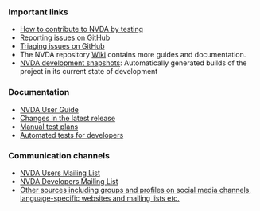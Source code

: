 ### Important links
* [How to contribute to NVDA by testing](./contributing.md)
* [Reporting issues on GitHub](../issues/readme.md)
* [Triaging issues on GitHub](../issues/triage.md)
* The NVDA repository [Wiki](https://github.com/nvaccess/nvda/wiki) contains more guides and documentation.
* [NVDA development snapshots](https://www.nvaccess.org/files/nvda/snapshots/): Automatically generated builds of the project in its current state of development

### Documentation
* [NVDA User Guide](https://www.nvaccess.org/files/nvda/documentation/userGuide.html)
* [Changes in the latest release](https://www.nvaccess.org/files/nvda/documentation/changes.html)
* [Manual test plans](../../tests/manual/README.md)
* [Automated tests for developers](./automated.md)

### Communication channels
* [NVDA Users Mailing List](https://nvda.groups.io/g/nvda)
* [NVDA Developers Mailing List](https://groups.io/g/nvda-devel)
* [Other sources including groups and profiles on social media channels, language-specific websites and mailing lists etc.](https://github.com/nvaccess/nvda/wiki/Connect)
